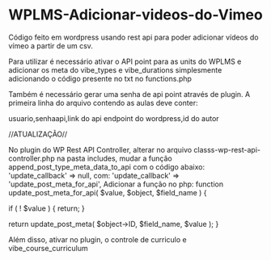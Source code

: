 # WPLMS-Adicionar-videos-do-Vimeo
Código feito em wordpress usando rest api para poder adicionar vídeos do vímeo a partir de um csv.

Para utilizar é necessário ativar o API point para as units do WPLMS e adicionar os meta do vibe_types e vibe_durations simplesmente adicionando o código presente no txt no functions.php

Também é necessário gerar uma senha de api point através de plugin.
A primeira linha do arquivo contendo as aulas deve conter:

usuario,senhaapi,link do api endpoint do wordpress,id do autor

//ATUALIZAÇÃO//

No plugin do WP Rest API Controller, alterar no arquivo classs-wp-rest-api-controller.php na pasta includes, mudar a função append_post_type_meta_data_to_api com o código abaixo:
'update_callback' => null,  com:
'update_callback' => 'update_post_meta_for_api',
Adicionar a função no php:
function update_post_meta_for_api( $value, $object, $field_name ) {

if ( ! $value ) {
    return;
}

return update_post_meta( $object->ID, $field_name, $value );
}

Além disso, ativar no plugin, o controle de curriculo e vibe_course_curriculum
